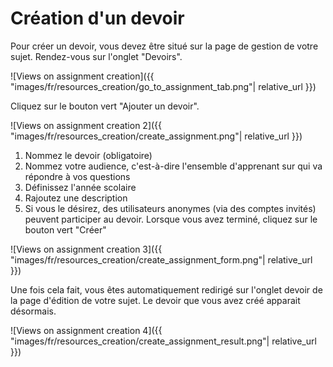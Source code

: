 # Création d'un devoir

Pour créer un devoir, vous devez être situé sur la page de gestion de votre sujet. Rendez-vous sur l'onglet "Devoirs".

![Views on assignment creation]({{ "images/fr/resources_creation/go_to_assignment_tab.png"| relative_url }})

Cliquez sur le bouton vert "Ajouter un devoir".

![Views on assignment creation 2]({{ "images/fr/resources_creation/create_assignment.png"| relative_url }})

1. Nommez le devoir (obligatoire)
2. Nommez votre audience, c'est-à-dire l'ensemble d'apprenant sur qui va répondre à vos questions
3. Définissez l'année scolaire
4. Rajoutez une description
5. Si vous le désirez, des utilisateurs anonymes (via des comptes invités) peuvent participer au devoir.
Lorsque vous avez terminé, cliquez sur le bouton vert "Créer"

![Views on assignment creation 3]({{ "images/fr/resources_creation/create_assignment_form.png"| relative_url }})

Une fois cela fait, vous êtes automatiquement redirigé sur l'onglet devoir de la page d'édition de votre sujet. Le devoir que vous avez créé apparait désormais.

![Views on assignment creation 4]({{ "images/fr/resources_creation/create_assignment_result.png"| relative_url }})

